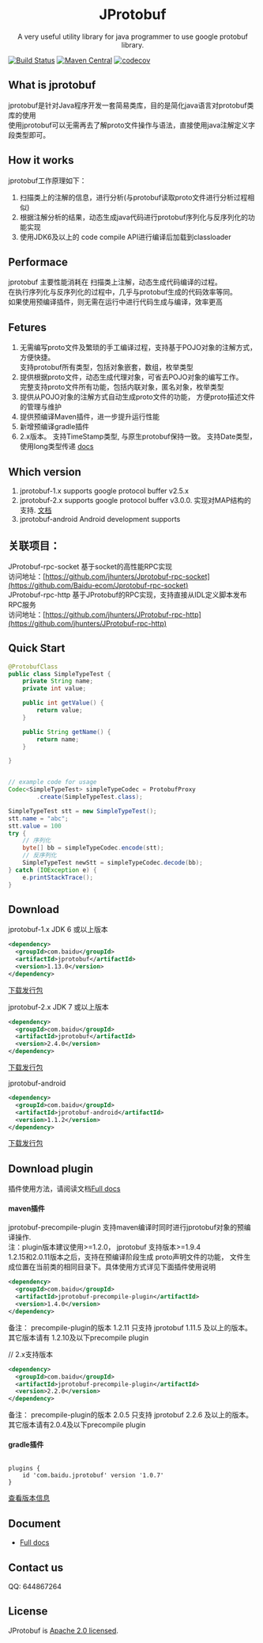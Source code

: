 
<h1 align="center">JProtobuf</h1>

<p align="center">
A very useful utility library for java programmer to use google protobuf library.
</p>


[![Build Status](https://travis-ci.org/jhunters/jprotobuf.svg?branch=master)](https://travis-ci.org/jhunters/jprotobuf)
[![Maven Central](https://maven-badges.herokuapp.com/maven-central/com.baidu/jprotobuf/badge.svg)](https://maven-badges.herokuapp.com/maven-central/com.baidu/jprotobuf)
[![codecov](https://codecov.io/gh/jhunters/jprotobuf/branch/master/graph/badge.svg)](https://codecov.io/gh/jhunters/jprotobuf)


## What is jprotobuf
jprotobuf是针对Java程序开发一套简易类库，目的是简化java语言对protobuf类库的使用<br>
使用jprotobuf可以无需再去了解proto文件操作与语法，直接使用java注解定义字段类型即可。<br>



## How it works
jprotobuf工作原理如下：<br>
1. 扫描类上的注解的信息，进行分析(与protobuf读取proto文件进行分析过程相似)<br>
2. 根据注解分析的结果，动态生成java代码进行protobuf序列化与反序列化的功能实现<br>
3. 使用JDK6及以上的 code compile API进行编译后加载到classloader

## Performace
jprotobuf 主要性能消耗在 扫描类上注解，动态生成代码编译的过程。<br>
在执行序列化与反序列化的过程中，几乎与protobuf生成的代码效率等同。<br>
如果使用预编译插件，则无需在运行中进行代码生成与编译，效率更高

## Fetures
1. 无需编写proto文件及繁琐的手工编译过程，支持基于POJO对象的注解方式，方便快捷。<br>
   支持protobuf所有类型，包括对象嵌套，数组，枚举类型<br>
2. 提供根据proto文件，动态生成代理对象，可省去POJO对象的编写工作。<br>
   完整支持proto文件所有功能，包括内联对象，匿名对象，枚举类型<br>
3. 提供从POJO对象的注解方式自动生成proto文件的功能， 方便proto描述文件的管理与维护<br>
4. 提供预编译Maven插件，进一步提升运行性能
5. 新增预编译gradle插件
6. 2.x版本。 支持TimeStamp类型, 与原生protobuf保持一致。 支持Date类型，使用long类型传递 [docs](./v3/README.md)

## Which version
1. jprotobuf-1.x supports google protocol buffer v2.5.x<br>
2. jprotobuf-2.x supports google protocol buffer v3.0.0. 实现对MAP结构的支持. [文档](https://github.com/jhunters/jprotobuf/tree/master/v3)<br>
3. jprotobuf-android Android development supports

## 关联项目：
JProtobuf-rpc-socket 基于socket的高性能RPC实现<br>
访问地址：[https://github.com/jhunters/Jprotobuf-rpc-socket](https://github.com/Baidu-ecom/Jprotobuf-rpc-socket)<br>
JProtobuf-rpc-http 基于JProtobuf的RPC实现，支持直接从IDL定义脚本发布RPC服务<br>
访问地址：[https://github.com/jhunters/JProtobuf-rpc-http](https://github.com/jhunters/JProtobuf-rpc-http)

## Quick Start

```java
@ProtobufClass
public class SimpleTypeTest {
    private String name;
    private int value;

    public int getValue() {
        return value;
    }

    public String getName() {
        return name;
    }

}


// example code for usage
Codec<SimpleTypeTest> simpleTypeCodec = ProtobufProxy
        .create(SimpleTypeTest.class);

SimpleTypeTest stt = new SimpleTypeTest();
stt.name = "abc";
stt.value = 100
try {
    // 序列化
    byte[] bb = simpleTypeCodec.encode(stt);
    // 反序列化
    SimpleTypeTest newStt = simpleTypeCodec.decode(bb);
} catch (IOException e) {
    e.printStackTrace();
}


```

## Download
jprotobuf-1.x  JDK 6 或以上版本

```xml
<dependency>
  <groupId>com.baidu</groupId>
  <artifactId>jprotobuf</artifactId>
  <version>1.13.0</version>
</dependency>
```
[下载发行包](http://repo1.maven.org/maven2/com/baidu/jprotobuf/)

jprotobuf-2.x  JDK 7 或以上版本
```xml
<dependency>
  <groupId>com.baidu</groupId>
  <artifactId>jprotobuf</artifactId>
  <version>2.4.0</version>
</dependency>
```
[下载发行包](https://oss.sonatype.org/content/repositories/snapshots/com/baidu/jprotobuf/2.0.1-SNAPSHOT/)

jprotobuf-android  
```xml
<dependency>
  <groupId>com.baidu</groupId>
  <artifactId>jprotobuf-android</artifactId>
  <version>1.1.2</version>
</dependency>
```
[下载发行包](http://repo1.maven.org/maven2/com/baidu/jprotobuf-android/)


## Download plugin
插件使用方法，请阅读文档[Full docs](./Document.md)
#### maven插件
jprotobuf-precompile-plugin 支持maven编译时同时进行jprotobuf对象的预编译操作. <br>
注：plugin版本建议使用>=1.2.0， jprotobuf 支持版本>=1.9.4   
1.2.15和2.0.11版本之后，支持在预编译阶段生成 proto声明文件的功能， 文件生成位置在当前类的相同目录下。具体使用方式详见下面插件使用说明
```xml
<dependency>
  <groupId>com.baidu</groupId>
  <artifactId>jprotobuf-precompile-plugin</artifactId>
  <version>1.4.0</version>
</dependency>
```
备注： precompile-plugin的版本 1.2.11 只支持 jprotobuf 1.11.5 及以上的版本。    其它版本请有 1.2.10及以下precompile plugin

// 2.x支持版本
```xml
<dependency>
  <groupId>com.baidu</groupId>
  <artifactId>jprotobuf-precompile-plugin</artifactId>
  <version>2.2.0</version>
</dependency>
```
备注： precompile-plugin的版本 2.0.5 只支持 jprotobuf 2.2.6 及以上的版本。     其它版本请有2.0.4及以下precompile plugin

#### gradle插件
```property

plugins {
    id 'com.baidu.jprotobuf' version '1.0.7'
}
```
[查看版本信息](https://plugins.gradle.org/plugin/com.baidu.jprotobuf)

## Document

- [Full docs](./Document.md)

## Contact us
QQ: 644867264

## License
JProtobuf is [Apache 2.0 licensed](./LICENSE).
